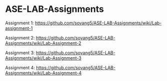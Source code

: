 # ASE-LAB-Assignments

Assignment 1: https://github.com/sovang5/ASE-LAB-Assignments/wiki/Lab-assignment-1

Assignment 2: https://github.com/sovang5/ASE-LAB-Assignments/wiki/Lab-Assignment-2

Assignment 3: https://github.com/sovang5/ASE-LAB-Assignments/wiki/Lab-Assignment-3

Assignment 4: https://github.com/sovang5/ASE-LAB-Assignments/wiki/Lab-Assignment-4
